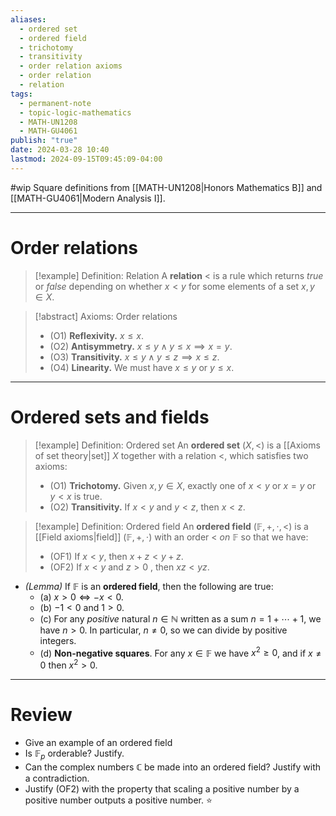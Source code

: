```yaml
---
aliases:
  - ordered set
  - ordered field
  - trichotomy
  - transitivity
  - order relation axioms
  - order relation
  - relation
tags:
  - permanent-note
  - topic-logic-mathematics
  - MATH-UN1208
  - MATH-GU4061
publish: "true"
date: 2024-03-28 10:40
lastmod: 2024-09-15T09:45:09-04:00
---
```


#wip Square definitions from [[MATH-UN1208|Honors Mathematics B]] and [[MATH-GU4061|Modern Analysis I]].

----
# Order relations

>[!example] Definition: Relation
>A **relation** $<$ is a rule which returns *true* or *false* depending on whether $x < y$ for some elements of a set $x,y \in X$.

>[!abstract] Axioms: Order relations
>- (O1) **Reflexivity.**  $x \leq x$.
>- (O2) **Antisymmetry.**  $x \leq y \wedge y \leq x \implies x = y$.
>- (O3) **Transitivity.**  $x \leq y \wedge y \leq z \implies x \leq z$.
>- (O4) **Linearity.**  We must have $x \leq y$ or $y \leq x$.

---
# Ordered sets and fields

>[!example] Definition: Ordered set
>An **ordered set** $(X, <)$ is a [[Axioms of set theory|set]] $X$ together with a relation $<$, which satisfies two axioms:
>- (O1) **Trichotomy.** Given $x,y \in X$, exactly one of $x < y$ or $x = y$ or $y < x$ is true.
>- (O2) **Transitivity.** If $x < y$ and $y <z$, then $x < z$.

>[!example] Definition: Ordered field
>An **ordered field** $(\mathbb F, + , \cdot, <)$ is a [[Field axioms|field]] $(\mathbb F, + , \cdot)$ with an order $<$ *on* $\mathbb F$ so that we have:
> - (OF1) If $x < y$, then $x + z < y + z$.
> - (OF2) If $x<y$ and $z > 0$ , then $xz < yz$.

- *(Lemma)* If $\mathbb F$ is an **ordered field**, then the following are true:
	- (a) $x > 0 \iff -x < 0$.
	- (b) $-1 < 0$ and $1 > 0$.
	- (c) For any *positive* natural $n \in \mathbb N$ written as a sum $n = 1 + \cdots + 1$, we have $n > 0$. In particular, $n \neq 0$, so we can divide by positive integers.
	- (d) **Non-negative squares**. For any $x \in \mathbb F$ we have $x^2 \geq 0$, and if $x \neq 0$ then $x^2 > 0$.

---
# Review

- Give an example of an ordered field
- Is $\mathbb F_p$ orderable? Justify. 
- Can the complex numbers $\mathbb C$ be made into an ordered field? Justify with a contradiction.
- Justify (OF2) with the property that scaling a positive number by a positive number outputs a positive number. ⭐
